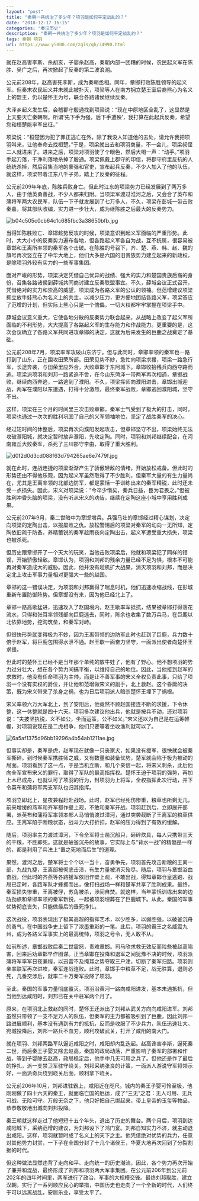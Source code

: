 ```yaml
---
layout: "post"
title: "秦朝一共统治了多少年？项羽是如何平定战乱的？"
date: "2018-12-17 16:15"
categories: "秦汉历史"
description: "秦朝一共统治了多少年？项羽是如何平定战乱的？"
tags: 秦朝 项羽
url: https://www.y5000.com/zgls/qh/34990.html
---
```






就在赵高害李斯、杀胡亥，子婴杀赵高，秦朝内部一团糟的时候，农民起义军在陈胜、吴广之后，再次掀起了反秦的第二波浪潮。

公元前208年，赵高害死李斯，成为秦朝丞相。同年，章邯打败陈胜领导的起义军。但秦末农民起义并未就此被扑灭，项梁等人在南方拥立楚王室后裔熊心为名义上的盟主，仍以楚怀王为号，联合各路诸侯继续反秦。

大泽乡起义发生后，会稽郡守殷通找到项梁说：“现在中原地区全乱了，这显然是上天要灭亡秦朝啊。所谓‘先下手为强，后下手遭殃’，我打算在此起兵反秦，希望您和桓楚能率军出征。”

项梁说：“桓楚因为犯了罪正逃亡在外，除了我没人知道他的去处，请允许我把项羽叫来，让他奉命去找桓楚。”于是，项梁就出去和项羽商量，不一会儿，项梁叔侄二人就进来了。进来之后，项梁对项羽使了个眼色，然后大喝一声：“动手。”项羽手起刀落，干净利落地杀掉了殷通。项梁佩戴上郡守的印信，将郡守府里反抗的人统统杀掉，然后召集当地的豪强和官吏，宣布起兵反秦，不少人加入了他的队伍，就这样，项梁带着江东八千子弟，踏上了反秦的征程。

公元前209年年底，陈胜兵败身亡。但此时江东的项梁势力已经发展到了两万多人，由于他英勇善战，不少人都来归附。当项梁军渡过淮河之后，又会合了英布和蒲将军两大农民军，队伍一下子就发展到了七万多人，不久，项梁在彭城一带击败秦嘉，将其部队收编，实力进一步壮大，成为继陈胜之后最大的反秦势力。

![b04c505c0cb64c1c685fbc3a38650bfb.jpg](https://img.y5000.com/uploads/allimg/181018/b04c505c0cb64c1c685fbc3a38650bfb.jpg)

当得知陈胜败亡、章邯趁势反攻的时候，项梁意识到起义军面临的严重形势。此时，大大小小的反秦势力遍布各地，但各路起义军各自为战，互不统属，很容易被章邯和王离所率领的秦军各个击破。在陈胜的号召下，齐、楚、燕、韩、赵、魏的旗号再次竖立在了中华大地上，他们大多是六国的旧贵族势力建立起来的新政权，是除项羽外较有实力的一些军事集团。

面对严峻的形势，项梁决定凭借自己优异的战绩、强大的实力和楚国贵族后裔的身份，召集各路诸侯到薛城共同商讨建立反秦联盟事宜。不久，薛城会议正式召开，凭借绝对的实力和崇高的威望，项梁成为各路义军的公认的领袖。但范增建议项梁拥立放牛娃熊心为名义上的共主，以减少压力，更方便地团结各路义军，项梁答应了范增的计划，但实际上熊心只是一个傀儡，一切大权都牢牢掌握在项梁手中。

薛城会议意义重大，它使各地分散的反秦势力联合起来，从战略上改变了起义军所面临的不利形势，大大提高了各路起义军的生存能力和作战能力。更重要的是，这次会议确立了各路义军共同进攻章邯的决定，这就为后来发生的巨鹿之战奠定了基础。

公元前208年7月，项梁率军攻破山东济宁。但与此同时，章邯率领的秦军也一路打到了山东，正在围攻田荣所部。田荣见势不妙，急忙向项梁求援，项梁一路急行军，长途奔袭，与田荣里应外合，大败章邯于东阿城下。章邯收拾残兵向西夺路而逃。项梁派项羽和刘邦一路紧追不舍，在今山东菏泽一带两军再次相遇，章邯战败，继续向西奔逃，一路逃到了濮阳。不久，项梁挥师向濮阳进击，章邯出城迎战，两军在濮阳以东遭遇，打得十分激烈，最终秦军战败，章邯逃回濮阳城，坚守不出。

这样，项梁在三个月的时间里三次击败章邯，秦军士气受到了极大的打击，同时，项梁也通过一次次的胜利巩固了自己的义军领袖地位，坚定了战胜秦军的决心。

经过短时间的休整后，项梁再次向濮阳发起攻击，但章邯坚守不出，项梁始终无法攻破濮阳城，就决定暂时放弃濮阳，先攻定陶。同时，项羽和刘邦继续配合，在河南雍丘大败秦军，杀死了三川郡守李由，取得了重大胜利。

![d0f2d0d3cd088f63d794265ae6e7479f.jpg](https://img.y5000.com/uploads/allimg/181018/d0f2d0d3cd088f63d794265ae6e7479f.jpg)

就在此时，连战连捷的项梁渐渐产生了骄傲轻敌的情绪，开始放松戒备。但此时的形势还由不得他乐观，因为起义军虽然取得了不少胜利，但秦军大量的有生力量尚在，尤其是王离率领的北部边防军，都是蒙恬一手训练出来的秦军精锐，此时还未受一点损失。因此，宋义对项梁说：“今卒少惰矣，秦兵日益，臣为君畏之。”但被胜利冲昏头脑的项梁，没有听从宋义的劝告，继续在定陶这座小城中享用胜利成果。

公元前207年9月，秦二世暗中为章邯增兵。兵强马壮的章邯经过精心谋划，决定向项梁的定陶出击，以报屡败之仇。放松警惕后的项梁对秦军的动向一无所知，定陶依旧疏于防备。养精蓄锐的秦军趁雨夜向定陶出击，起义军遭受重大损失，项梁也被杀死。

但历史跟章邯开了一个天大的玩笑，当他击败项梁后，他就和项梁犯了同样的错误，开始骄傲轻敌。章邯认为，项羽和刘邦的残余力量已经不足为惧，根本不可能再对秦军造成大的威胁。因此，他并没有趁机扩大战果，消灭项羽和刘邦，而是决定北上攻击军事力量相对更强大一些的赵国。

章邯的这一错误决定，为项羽和刘邦赢得了喘息时机，他们迅速收缩战线，在彭城重新布置防御阵势。但章邯没有来，因为他已经北上了。

章邯一路高歌猛进，迅速攻入了赵国境内，赵王歇率军抵抗，结果被章邯打得落花流水，只得和张耳率领残部向巨鹿逃去，同时，陈余也收集了数万兵马，在巨鹿以北依靠地势，挖沟筑垒，和秦军对峙。

但很快形势就变得极为不妙，因为王离带领的边防军此时也赶到了巨鹿，兵力数十倍于赵军，将巨鹿包围得水泄不通。赵王歇一面奋力坚守，一面派出使者向楚怀王求援。

但此时的楚怀王已经不是当年那个单纯的放牛娃了，他有了野心。他不想项羽的势力过分壮大，想在各个势力间搞平衡，以维持自己的地位。因此，当他接到赵军的求救时，他没有任命项羽为主帅，而是让不善军事的宋义全权负责此事，只给了项羽一个没有实权的爵位，并让他和范增做宋义的副手，北上救赵。这个昏庸的决策，既为宋义带来了杀身之祸，也为日后项羽派人暗杀楚怀王埋下了祸根。

宋义率领六万大军北上，到了安阳后，他竟然不顾赵国接连不断的求援，下令休整，这一休整就是四十六天。项羽多次建议他出兵，他就是按兵不动，还对项羽说：“夫披坚执锐，义不如公，坐而运策，公不如义。”宋义还以为自己是在运筹帷幄，对项羽说现在是二虎相争，他们只要等着坐收渔利就可以了。

![6a5af1375d96bb19296a4b54ab1211ae.jpg](https://img.y5000.com/uploads/allimg/181018/6a5af1375d96bb19296a4b54ab1211ae.jpg)

但事实却是，秦军是虎，赵军现在就像一只丧家犬，如果没有援军，很快就会被秦军撕碎。到时候秦军携胜师之威，又有数量和装备优势，楚军就会陷于极为被动的局面。项羽看到了这一点，于是当机立断，和几个亲信一起，将宋义刺杀，此后他向全军宣布宋义的罪行，取得了军队的最高指挥权。楚怀王迫于项羽的强势，再加上木已成舟，也就认可了项羽的行为，封项羽为上将军，全权指挥此次行动，并下令英布和蒲将军两支军队也归其指挥。

项羽立即北上，星夜兼程赶赴战场。此时，赵军已经死伤惨重，粮草也所剩无几，前来增援的燕军和齐军都作壁上观，不敢和秦军开战。项羽赶到后，立即展开部署，派英布和蒲将军率领本部人马悄悄渡过漳河，通过突袭截断了王离军的粮草供应。王离军陷于断粮状态，战斗力大打折扣，赵军的压力得到了有效的缓解。

随后，项羽率主力渡过漳河，下令全军将士凿沉船只，砸碎炊具，每人只携带三天的干粮，不胜即死。这就是破釜沉舟的故事，它实际上与“背水一战”的精髓是一样的，都是利用了兵法上“置之死地而后生”的道理。

果然，渡河之后，楚军将士个个以一当十，奋勇争先，项羽首先攻击断粮的王离一部，九战九捷，王离部被彻底击溃，有生力量被消灭殆尽。随后，项羽与章邯浴血奋战，但此时的齐燕等各路援军依旧作壁上观，不敢出战，得知章邯仓皇逃跑、战局已定时，各路军队才蜂拥而出，像打扫战场一样和楚军共享了胜利成果。最终，秦军损失惨重，王离被俘，苏角被杀，涉间自焚。就这样，当年蒙恬训练出来的边防劲旅和章邯率领的秦军新锐，一起被项羽埋葬在了巨鹿城下。从此，秦国的军事优势彻底丧失，只能做最后的垂死挣扎。

这次战役，项羽表现出了极其高超的指挥艺术，以少胜多，以弱胜强，以破釜沉舟的勇气，在中国战争史上留下了浓墨重彩的一笔。此后，项羽的霸王之名威震九州，成为各路义军事实上的最高统帅，项羽之号令，无人敢不从。

如前所述，章邯战败后秦二世震怒，责难章邯。司马欣求救无效反而险些被赵高陷害，回来后劝章邯早作图谋。正当章邯在投降和退军之间犹豫不决的时候，项羽派蒲将军率军日夜兼程，以迅雷不及掩耳之势夺取三户津，切断了秦军归路。项羽则亲率联军再次进攻，秦军连战连败。此时，章邯手中粮草不足，战无胜算，退则必死，几番交涉后，就率二十万秦军投降了项羽。

至此，秦国的军事力量彻底覆灭。项羽沿黄河一路向咸阳进发，基本未遇抵抗，但当他到达咸阳时，刘邦已在关中驻军两个月了。

原来，在项羽北上救赵的同时，楚怀王还派出了刘邦从武关方向向咸阳进军。刘邦虽然只带领了一支不足万人的队伍，但秦军的主力都被吸引到了巨鹿，因此刘邦一路进展顺利，基本没有遇到有力的抵抗，反而是收服了不少兵力，队伍迅速壮大。宛城投降后，刘邦一路兵不血刃，顺利攻破武关，打开了咸阳的南大门。

就在项羽、刘邦两路军队逼近咸阳之时，咸阳却内乱迭起。赵高谗害李斯，逼死秦二世，而后秦王子婴又除去赵高，秦国的政局动荡，严重影响了秦军的部署和作战，等到子婴除去赵高，政局稳定后，他手中几无可用之兵了。但他还是作了最后的挣扎，派一支禁卫军驻守峣关。刘邦采纳张良的计策，一面派人游说守军将领示好，一面派奇兵绕到峣关后面，顺利拿下峣关。

公元前206年10月，刘邦进驻霸上，咸阳近在咫尺。城内的秦王子婴可怜至极，他刚刚做了四十六天的秦王，就面临亡国的厄运，成了“三无”之君：无人可用、无兵可战、无险可守。万般无奈之下，他只好把自己绑起来，带上皇帝的玉玺等物品，恭恭敬敬地出城向刘邦投降。

秦王朝就这样走过了他短短十五个年头，退出了历史的舞台。两个月后，项羽到达咸阳城下，采纳范增的建议，为刘邦设下了鸿门宴。刘邦自知实力不济，就主动退出咸阳。这样，项羽就暂时成了名义上的天下之主。他凭借绝对优势的兵力，任意对其他势力封赏，一下子在全国分封了十几个诸侯王，华夏大地再次回到了分裂割据的时代。

但这种做法显然违背了走向和平、走向统一的历史潮流，因此，各个势力再次开始了兼并和混战，最终形成了刘邦和项羽两大军事集团。在公元前206年到公元前202年的四年时间里，两军进行了政治、军事的大规模交锋。最终刘邦取胜，建立汉朝，实行了一系列顺应民心的举措，中国历史也走向了一个全新的时代，人们终于可以远离战乱，安居乐业，享受太平了。
